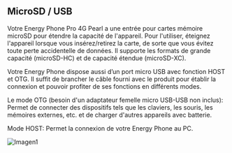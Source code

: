 ## MicroSD / USB

Votre Energy Phone Pro 4G Pearl a une entrée pour cartes mémoire microSD pour étendre la capacité de l'appareil. Pour l'utiliser, éteignez l'appareil lorsque vous insérez/retirez la carte, de sorte que vous évitez toute perte accidentelle de données. Il supporte les formats de grande capacité (microSD-HC) et de capacité étendue (microSD-XC).

Votre Energy Phone dispose aussi d’un port micro USB avec fonction HOST et OTG. Il suffit de brancher le câble fourni avec le produit pour établir la connexion et pouvoir profiter de ses fonctions en différents modes.

Le mode OTG (besoin d'un adaptateur femelle micro USB-USB non inclus): Permet de connecter des dispositifs tels que les claviers, les souris, les mémoires externes, etc. et de charger d'autres appareils avec batterie.

Mode HOST: Permet la connexion de votre Energy Phone au PC.

![Imagen1](http://static.energysistem.com/images/manuals/42500/5710f366657e7.jpg)
